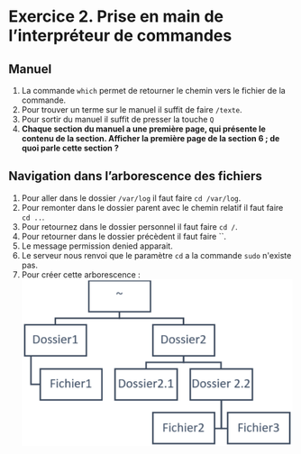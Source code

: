 # Exercice 2. Prise en main de l’interpréteur de commandes
## Manuel
1.  La commande `which` permet de retourner le chemin vers le fichier de la commande.
2. Pour trouver un terme sur le manuel il suffit de faire `/texte`.
3. Pour sortir du manuel il suffit de presser la touche `Q`
4. **Chaque section du manuel a une première page, qui présente le contenu de la section. Afficher la première page de la section 6 ; de quoi parle cette section ?**

## Navigation dans l’arborescence des fichiers
1. Pour aller dans le dossier `/var/log` il faut faire `cd /var/log`.
2. Pour remonter dans le dossier parent avec le chemin relatif il faut faire `cd ..`.
3. Pour retournez dans le dossier personnel il faut faire `cd /`.
4. Pour retourner dans le dossier précèdent il faut faire ``.
5. Le message permission denied apparait.
6. Le serveur nous renvoi que le paramètre `cd` a la commande `sudo` n'existe pas.
7. Pour créer cette arborescence : ![arborescence](image.png)
